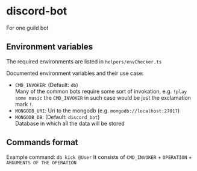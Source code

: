 # discord-bot
For one guild bot

## Environment variables
The required environments are listed in `helpers/envChecker.ts`

Documented environment variables and their use case:
- `CMD_INVOKER`: (Default: `db`) <br />
Many of the common bots require some sort of invokation, e.g. `!play some music` the `CMD_INVOKER` in such case would be just the exclamation mark `!`.
- `MONGODB_URI`: Uri to the mongodb (e.g. `mongodb://localhost:27017`)
- `MONGODB_DB`: (Default: `discord_bot`) <br />
Database in which all the data will be stored

## Commands format
Example command: `db kick @User`
It consists of `CMD_INVOKER` + `OPERATION` + `ARGUMENTS OF THE OPERATION`